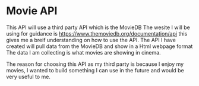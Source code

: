 # Movie API

This API will use a third party API which is the MovieDB
The wesite I will be using for guidance is https://www.themoviedb.org/documentation/api this gives me a breif understanding on how to use the API.
The API I have created will pull data from the MovieDB and show in a Html webpage format
The data I am collecting is what movies are showing in cinema.

The reason for choosing this API as my third party is because I enjoy my movies,
I wanted to build something I can use in the future and would be very useful to me.